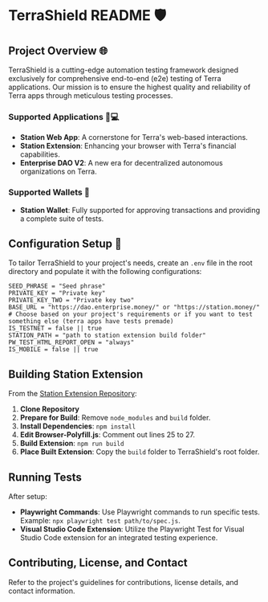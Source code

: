 # TerraShield README 🛡️

## Project Overview 🌐

TerraShield is a cutting-edge automation testing framework designed exclusively for comprehensive end-to-end (e2e) testing of Terra applications. Our mission is to ensure the highest quality and reliability of Terra apps through meticulous testing processes.

### Supported Applications 📱💻

- **Station Web App**: A cornerstone for Terra's web-based interactions.
- **Station Extension**: Enhancing your browser with Terra's financial capabilities.
- **Enterprise DAO V2**: A new era for decentralized autonomous organizations on Terra.

### Supported Wallets 🏦

- **Station Wallet**: Fully supported for approving transactions and providing a complete suite of tests.

## Configuration Setup 🔧

To tailor TerraShield to your project's needs, create an `.env` file in the root directory and populate it with the following configurations:

```plaintext
SEED_PHRASE = "Seed phrase"
PRIVATE_KEY = "Private key"
PRIVATE_KEY_TWO = "Private key two"
BASE_URL = "https://dao.enterprise.money/" or "https://station.money/" # Choose based on your project's requirements or if you want to test something else (terra apps have tests premade)
IS_TESTNET = false || true
STATION_PATH = "path to station extension build folder"
PW_TEST_HTML_REPORT_OPEN = "always"
IS_MOBILE = false || true
```

## Building Station Extension

From the [Station Extension Repository](https://github.com/terra-money/station-extension):

1. **Clone Repository**
2. **Prepare for Build**: Remove `node_modules` and `build` folder.
3. **Install Dependencies**: `npm install`
4. **Edit Browser-Polyfill.js**: Comment out lines 25 to 27.
5. **Build Extension**: `npm run build`
6. **Place Built Extension**: Copy the `build` folder to TerraShield's root folder.

## Running Tests

After setup:

- **Playwright Commands**: Use Playwright commands to run specific tests. Example: `npx playwright test path/to/spec.js`.
- **Visual Studio Code Extension**: Utilize the Playwright Test for Visual Studio Code extension for an integrated testing experience.

## Contributing, License, and Contact

Refer to the project's guidelines for contributions, license details, and contact information.

